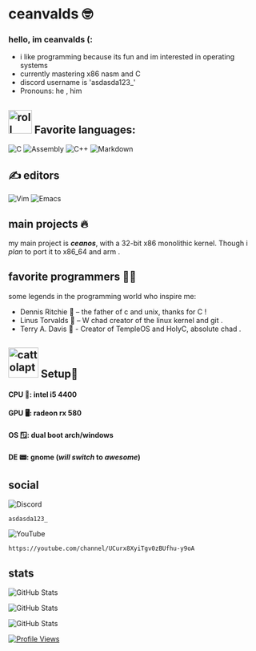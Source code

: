 # ceanvalds 🤓




### hello, im **ceanvalds** (:
 - i like programming because its fun and im interested in operating systems
 - currently mastering x86 nasm and C
 - discord username is 'asdasda123_'
 - Pronouns: he , him

## <img src="https://github.com/user-attachments/assets/21cf3f72-4a3d-4e3a-971f-f915d868782e" alt="roll" width="47" /> Favorite languages:

![C](https://img.shields.io/badge/C-00599C?style=for-the-badge&logo=c&logoColor=white) ![Assembly](https://img.shields.io/badge/Assembly-%231DA1F2.svg?style=for-the-badge&logo=gnu-bash&logoColor=white) ![C++](https://img.shields.io/badge/c++-%2300599C.svg?style=for-the-badge&logo=c%2B%2B&logoColor=white)
![Markdown](https://img.shields.io/badge/markdown-%23000000.svg?style=for-the-badge&logo=markdown&logoColor=white)

## ✍️ editors
![Vim](https://img.shields.io/badge/VIM-%2311AB00.svg?style=for-the-badge&logo=vim&logoColor=white) ![Emacs](https://img.shields.io/badge/Emacs-%237F5AB6.svg?&style=for-the-badge&logo=gnu-emacs&logoColor=white)

## main projects 🔥
my main project is _**ceanos**_, with a 32-bit x86 monolithic kernel. Though i _plan_ to port it to x86_64 and arm .

## favorite programmers 👨‍💻
some legends in the programming world who inspire me:

- Dennis Ritchie 🗿 – the father of c and unix, thanks for C !
- Linus Torvalds 🗿 – W chad creator of the linux kernel and git .
- Terry A. Davis 🗿 - Creator of TempleOS and HolyC, absolute chad .
  
## <img src="https://github.com/user-attachments/assets/f6bbd42c-bc15-4aef-b22b-d09a764da958" alt="cattolaptop" width="60"> Setup🫡

#### CPU 📀: **intel i5 4400** 
#### GPU 🖥️: **radeon rx 580**
#### OS 🪟: **dual boot arch/windows**
#### DE 📟: **gnome** (_will switch_ to ***awesome***)

## social

![Discord](https://img.shields.io/badge/Discord-%235865F2.svg?style=for-the-badge&logo=discord&logoColor=white) 

`asdasda123_` 

![YouTube](https://img.shields.io/badge/YouTube-%23FF0000.svg?style=for-the-badge&logo=YouTube&logoColor=white)

`https://youtube.com/channel/UCurx8XyiTgv0zBUfhu-y9oA`

## stats
![GitHub Stats](https://github-readme-stats.vercel.app/api?username=ceanvalds&theme=gruvbox&show_icons=true&hide_border=true&count_private=true)

![GitHub Stats](https://github-readme-stats.vercel.app/api/top-langs/?username=ceanvalds&theme=gruvbox&show_icons=true&hide_border=true&layout=compact)

![GitHub Stats](https://github-readme-streak-stats.herokuapp.com/?user=ceanvalds&theme=gruvbox&hide_border=true)

[![Profile Views](https://visitcount.itsvg.in/api?id=ceanvalds&label=Profile%20Views&color=12&icon=0&pretty=false)](https://visitcount.itsvg.in)
